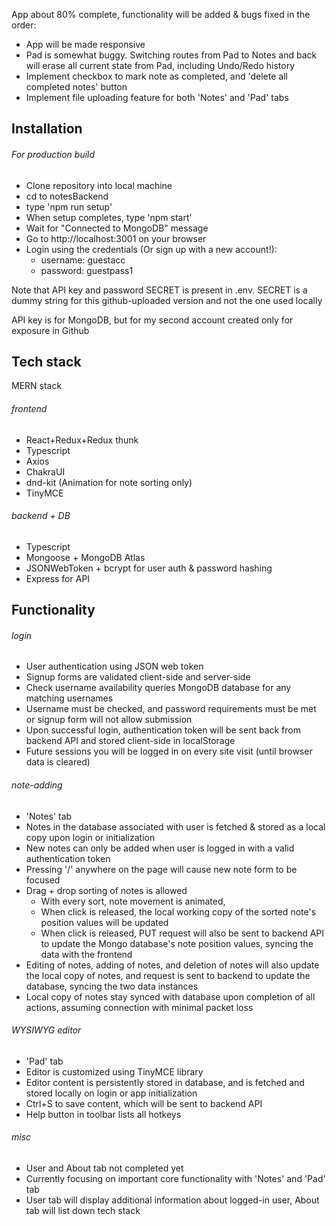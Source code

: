 App about 80% complete, functionality will be added & bugs fixed in the order:
- App will be made responsive
- Pad is somewhat buggy. Switching routes from Pad to Notes and back will erase all current state from Pad, including Undo/Redo history
- Implement checkbox to mark note as completed, and 'delete all completed notes' button
- Implement file uploading feature for both 'Notes' and 'Pad' tabs

## Installation
  ###### For production build
  - Clone repository into local machine
  - cd to notesBackend
  - type 'npm run setup'
  - When setup completes, type 'npm start'
  - Wait for "Connected to MongoDB" message
  - Go to http://localhost:3001 on your browser
  - Login using the credentials (Or sign up with a new account!):
    - username:  guestacc
    - password:  guestpass1
    
  Note that API key and password SECRET is present in .env. SECRET is a dummy string for this github-uploaded version and not the one used locally
  
  API key is for MongoDB, but for my second account created only for exposure in Github
  
## Tech stack
MERN stack
###### frontend
  - React+Redux+Redux thunk
  - Typescript
  - Axios
  - ChakraUI
  - dnd-kit (Animation for note sorting only)
  - TinyMCE
  
###### backend + DB
  - Typescript
  - Mongoose + MongoDB Atlas
  - JSONWebToken + bcrypt for user auth & password hashing
  - Express for API
  

## Functionality
###### login
- User authentication using JSON web token
- Signup forms are validated client-side and server-side
- Check username availability queries MongoDB database for any matching usernames
- Username must be checked, and password requirements must be met or signup form will not allow submission
- Upon successful login, authentication token will be sent back from backend API and stored client-side in localStorage
- Future sessions you will be logged in on every site visit (until browser data is cleared)

###### note-adding
- 'Notes' tab
- Notes in the database associated with user is fetched & stored as a local copy upon login or initialization
- New notes can only be added when user is logged in with a valid authentication token
- Pressing '/' anywhere on the page will cause new note form to be focused
- Drag + drop sorting of notes is allowed
  - With every sort, note movement is animated, 
  - When click is released, the local working copy of the sorted note's position values will be updated
  - When click is released, PUT request will also be sent to backend API to update the Mongo database's note position values, syncing the data with the frontend
- Editing of notes, adding of notes, and deletion of notes will also update the local copy of notes, and request is sent to backend to update the database, syncing the two data instances
- Local copy of notes stay synced with database upon completion of all actions, assuming connection with minimal packet loss

###### WYSIWYG editor
- 'Pad' tab
- Editor is customized using TinyMCE library
- Editor content is persistently stored in database, and is fetched and stored locally on login or app initialization
- Ctrl+S to save content, which will be sent to backend API
- Help button in toolbar lists all hotkeys 

###### misc
- User and About tab not completed yet
- Currently focusing on important core functionality with 'Notes' and 'Pad' tab
- User tab will display additional information about logged-in user, About tab will list down tech stack
